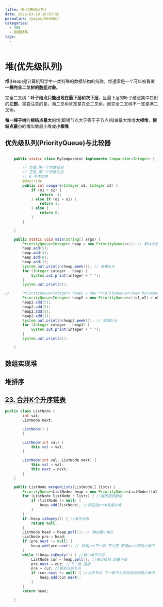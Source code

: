 ```yaml
---
title: 堆(优先级队列)
date: 2022-03-18 16:03:56
permalink: /pages/88e08c/
categories:
  - 408
  - 数据结构
tags:
  - 
---
```

# 堆(优先级队列)

**堆**(Heap)是计算机科学中一类特殊的数据结构的统称。堆通常是一个可以被看做**一棵完全二叉树的<u>数组</u>对象**。

完全二叉树：**叶子结点只能出现在最下层和次下层**，且最下层的叶子结点集中在树的**左部**。需要注意的是，满二叉树肯定是完全二叉树，而完全二叉树不一定是满二叉树。

**每一棵子树**的**根结点最大**的堆(即根节点大于等于子节点)叫做最大堆或**大根堆**，**根结点最小**的堆叫做最小堆或**小根堆**

## 优先级队列(PriorityQueue)与比较器

```java

	public static class MyComparator implements Comparator<Integer> {

		// 负数,第一个参数在前
		// 正数,第二个参数在前
		// 0,不作交换
		@Override
		public int compare(Integer o1, Integer o2) {
			if (o1 > o2) {
				return -1;
			} else if (o2 > o1) {
				return 1;
			} else {
				return 0;
			}
		}

	}

	public static void main(String[] args) {
		PriorityQueue<Integer> heap = new PriorityQueue<>(); // 默认小根堆的优先队列
		heap.add(5);
		heap.add(3);
		heap.add(8);
		heap.add(1);
		System.out.println(heap.peek()); // 查看队头
		for (Integer integer : heap) {
			System.out.print(integer + " ");
		}
		System.out.println();

//		PriorityQueue<Integer> heap2 = new PriorityQueue<>(new MyComparator()); // 大根堆的优先队列 构造时传入比较器
		PriorityQueue<Integer> heap2 = new PriorityQueue<>((o1,o2)-> o2-o1); // 大根堆的优先队列 构造时传入比较器
		heap2.add(5);
		heap2.add(3);
		heap2.add(8);
		heap2.add(1);
		System.out.println(heap2.peek()); // 查看队头
		for (Integer integer : heap2) {
			System.out.print(integer + " ");
		}
		System.out.println();

	}
```

## 数组实现堆



## 堆排序



## [23. 合并K个升序链表](https://leetcode-cn.com/problems/merge-k-sorted-lists/)

```java
public class ListNode {
		int val;
		ListNode next;

		ListNode() {
		}

		ListNode(int val) {
			this.val = val;
		}

		ListNode(int val, ListNode next) {
			this.val = val;
			this.next = next;
		}
	}

	public ListNode mergeKLists(ListNode[] lists) {
		PriorityQueue<ListNode> heap = new PriorityQueue<ListNode>((o1, o2) -> o1.val - o2.val); //自定义比较器的最小堆
		for (ListNode listNode : lists) { //遍历链表数组
			if (listNode != null) { 
				heap.add(listNode); //非空则push到最小堆
			}
		}
		if (heap.isEmpty()) { //堆中没有
			return null;
		}
		ListNode head = heap.poll(); // 弹出最小堆头
		ListNode pre = head;
		if (pre.next != null) {
			heap.add(pre.next); // 如果pre下一跳 不为空 直接push到最小堆中
		}
		while (!heap.isEmpty()) { //最小堆不为空
			ListNode cur = heap.poll(); //弹出栈顶 即最小值
			pre.next = cur; //下一跳 连接
			pre = cur; //更新当前节点
			if (cur.next != null) { //当前节点 下一跳不为空则添加到最小堆中
				heap.add(cur.next);
			}
		}
		return head;

	}
```
